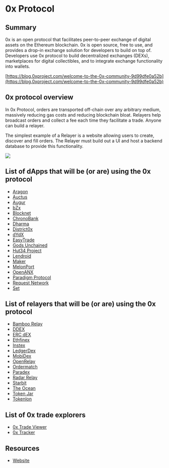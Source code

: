 # 0x Protocol

## Summary

0x is an open protocol that facilitates peer-to-peer exchange of digital assets on the Ethereum blockchain. 0x is open source, free to use, and provides a drop-in exchange solution for developers to build on top of. Developers use 0x protocol to build decentralized exchanges \(DEXs\), marketplaces for digital collectibles, and to integrate exchange functionality into wallets.

[https://blog.0xproject.com/welcome-to-the-0x-community-9d99dfe0a52b](https://blog.0xproject.com/welcome-to-the-0x-community-9d99dfe0a52b)

## 0x protocol overview

In 0x Protocol, orders are transported off-chain over any arbitrary medium, massively reducing gas costs and reducing blockchain bloat. Relayers help broadcast orders and collect a fee each time they facilitate a trade. Anyone can build a relayer.

The simplest example of a Relayer is a website allowing users to create, discover and fill orders. The Relayer must build out a UI and host a backend database to provide this functionality.

![](https://s3.eu-west-2.amazonaws.com/0x-wiki-images/relayer_diagram.png)

## List of dApps that will be \(or are\) using the 0x protocol

* [Aragon](https://aragon.one/)
* [Auctus](https://auctus.org/)
* [Augur](https://www.augur.net/)
* [bZx](https://bzx.network/)
* [Blocknet](https://blocknet.co/)
* [ChronoBank](https://chronobank.io/)
* [Dharma](https://dharma.io/)
* [District0x](https://district0x.io/)
* [dYdX](https://dydx.exchange/)
* [EasyTrade](https://easytrade.io/)
* [Gods Unchained](https://godsunchained.com/)
* [Hut34 Project](https://hut34.io/)
* [Lendroid](https://lendroid.com/)
* [Maker](https://makerdao.com/)
* [MelonPort](https://melonport.com/)
* [OpenANX](https://www.oax.org/)
* [Paradigm Protocol](https://paradigm.market/)
* [Request Network](https://request.network/)
* [Set](https://www.setprotocol.com/)

## List of relayers that will be \(or are\) using the 0x protocol

* [Bamboo Relay](https://www.bamboorelay.com/)
* [DDEX](https://ddex.io/)
* [ERC dEX](http://ercdex.com)
* [Ethfinex](https://www.ethfinex.com/)
* [Instex](https://app.instex.io/)
* [LedgerDex](https://www.ledgerdex.com/)
* [MobiDex](https://mobidex.io)
* [OpenRelay](https://openrelay.xyz)
* [Ordermatch](https://ordermatch.io)
* [Paradex](https://paradex.io/)
* [Radar Relay](https://radarrelay.com/)
* [Starbit](https://www.starbitex.com/Trade)
* [The Ocean](https://theocean.trade)
* [Token Jar](https://tokenjar.io/)
* [Tokenlon](https://tokenlon.token.im/)

## List of 0x trade explorers

* [0x Trade Viewer](http://0xtrades.info)
* [0x Tracker](https://0xtracker.com)

## Resources

* [Website](https://0x.org/)

